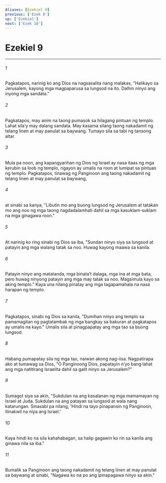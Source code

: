 ```yaml
---
Aliases: [Ezekiel 9]
previous: ['Ezek 8']
up: ['Ezekiel']
next: ['Ezek 10']
---
```

# Ezekiel 9

***


###### 1 


Pagkatapos, narinig ko ang Dios na nagsasalita nang malakas, "Halikayo sa Jerusalem, kayong mga magpaparusa sa lungsod na ito. Dalhin ninyo ang inyong mga sandata." 


###### 2 


Pagkatapos, may anim na taong pumasok sa hilagang pintuan ng templo. Lahat silaʼy may dalang sandata. May kasama silang taong nakadamit ng telang linen at may panulat sa baywang. Tumayo sila sa tabi ng tansong altar. 


###### 3 


Mula pa noon, ang kapangyarihan ng Dios ng Israel ay nasa itaas ng mga kerubin sa loob ng templo, ngayon ay umalis na roon at lumipat sa pintuan ng templo. Pagkatapos, tinawag ng Panginoon ang taong nakadamit ng telang linen at may panulat sa baywang, 


###### 4 


at sinabi sa kanya, "Libutin mo ang buong lungsod ng Jerusalem at tatakan mo ang noo ng mga taong nagdadalamhati dahil sa mga kasuklam-suklam na mga ginagawa roon." 


###### 5 


At narinig ko ring sinabi ng Dios sa iba, "Sundan ninyo siya sa lungsod at patayin ang mga walang tatak sa noo. Huwag kayong maawa sa kanila. 


###### 6 


Patayin ninyo ang matatanda, mga binataʼt dalaga, mga ina at mga bata, pero huwag ninyong patayin ang mga may tatak sa noo. Magsimula kayo sa aking templo." Kaya una nilang pinatay ang mga tagapamahala na nasa harapan ng templo. 


###### 7 


Pagkatapos, sinabi ng Dios sa kanila, "Dumihan ninyo ang templo sa pamamagitan ng pagtatambak ng mga bangkay sa bakuran at pagkatapos ay umalis na kayo." Umalis sila at pinagpapatay ang mga tao sa buong lungsod. 


###### 8 


Habang pumapatay sila ng mga tao, naiwan akong nag-iisa. Nagpatirapa ako at tumawag sa Dios, "O Panginoong Dios, papatayin nʼyo bang lahat ang mga natitirang Israelita dahil sa galit ninyo sa Jerusalem?" 


###### 9 


Sumagot siya sa akin, "Sukdulan na ang kasalanan ng mga mamamayan ng Israel at Juda. Sukdulan na ang patayan sa lungsod at wala nang katarungan. Sinasabi pa nilang, 'Hindi na tayo pinapansin ng Panginoon, itinakwil na niya ang Israel.' 


###### 10 


Kaya hindi ko na sila kahahabagan, sa halip gagawin ko rin sa kanila ang ginawa nila sa iba." 


###### 11 


Bumalik sa Panginoon ang taong nakadamit ng telang linen at may panulat sa baywang at sinabi, "Nagawa ko na po ang ipinapagawa ninyo sa akin."
